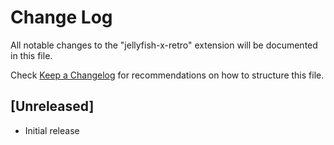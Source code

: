 # Change Log

All notable changes to the "jellyfish-x-retro" extension will be documented in this file.

Check [Keep a Changelog](http://keepachangelog.com/) for recommendations on how to structure this file.

## [Unreleased]

- Initial release

